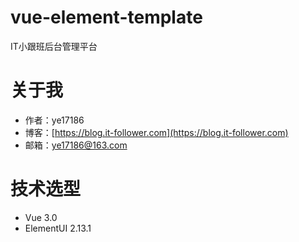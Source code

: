 # vue-element-template
IT小跟班后台管理平台

# 关于我
- 作者：ye17186
- 博客：[https://blog.it-follower.com](https://blog.it-follower.com)
- 邮箱：ye17186@163.com

# 技术选型
- Vue 3.0
- ElementUI 2.13.1
